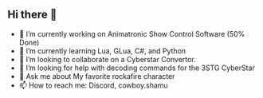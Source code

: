 ## Hi there 👋

- 🔭 I’m currently working on Animatronic Show Control Software (50% Done)
- 🌱 I’m currently learning Lua, GLua, C#, and Python
- 👯 I’m looking to collaborate on a Cyberstar Convertor.
- 🤔 I’m looking for help with decoding commands for the 3STG CyberStar
- 💬 Ask me about My favorite rockafire character
- 📫 How to reach me: Discord, cowboy.shamu
